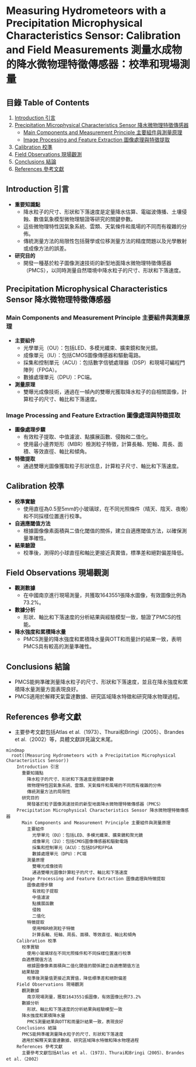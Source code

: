 # Measuring Hydrometeors with a Precipitation Microphysical Characteristics Sensor: Calibration and Field Measurements 測量水成物的降水微物理特徵傳感器：校準和現場測量

## 目錄 Table of Contents
1. [Introduction 引言](#introduction-引言)
2. [Precipitation Microphysical Characteristics Sensor 降水微物理特徵傳感器](#precipitation-microphysical-characteristics-sensor-降水微物理特徵傳感器)
    - [Main Components and Measurement Principle 主要組件與測量原理](#main-components-and-measurement-principle-主要組件與測量原理)
    - [Image Processing and Feature Extraction 圖像處理與特徵提取](#image-processing-and-feature-extraction-圖像處理與特徵提取)
3. [Calibration 校準](#calibration-校準)
4. [Field Observations 現場觀測](#field-observations-現場觀測)
5. [Conclusions 結論](#conclusions-結論)
6. [References 參考文獻](#references-參考文獻)

## Introduction 引言
- **重要知識點**
  - 降水粒子的尺寸、形狀和下落速度是定量降水估算、電磁波傳播、土壤侵蝕、數值氣象模型微物理驗證等研究的關鍵參數。
  - 這些微物理特性因氣象系統、雲類、天氣條件和風場的不同而有複雜的分佈。
  - 傳統測量方法的局限性包括聲學或位移測量方法的精度問題以及光學散射或成像方法的誤差。
- **研究目的**
  - 開發一種基於粒子圖像測速技術的新型地面降水微物理特徵傳感器（PMCS），以同時測量自然環境中降水粒子的尺寸、形狀和下落速度。

## Precipitation Microphysical Characteristics Sensor 降水微物理特徵傳感器

### Main Components and Measurement Principle 主要組件與測量原理
- **主要組件**
  - 光學單元（OU）：包括LED、多模光纖束、擴束鏡和聚光鏡。
  - 成像單元（IU）：包括CMOS圖像傳感器和驅動電路。
  - 採集和控制單元（ACU）：包括數字信號處理器（DSP）和現場可編程門陣列（FPGA）。
  - 數據處理單元（DPU）：PC端。
- **測量原理**
  - 雙曝光成像技術，通過在一幀內的雙曝光獲取降水粒子的自相關圖像，計算粒子的尺寸、軸比和下落速度。

### Image Processing and Feature Extraction 圖像處理與特徵提取
- **圖像處理步驟**
  - 有效粒子提取、中值濾波、點擴展函數、侵蝕和二值化。
  - 使用最小邊界矩形（MBR）檢測粒子特徵，計算長軸、短軸、周長、面積、等效直徑、軸比和傾角。
- **特徵提取**
  - 通過雙曝光圖像獲取粒子形狀信息，計算粒子尺寸、軸比和下落速度。

## Calibration 校準
- **校準實驗**
  - 使用直徑為0.5至5mm的小玻璃球，在不同光照條件（晴天、陰天、夜晚）和不同採樣位置進行校準。
- **自適應閾值方法**
  - 根據圖像像素面積與二值化閾值的關係，建立自適應閾值方法，以確保測量準確性。
- **結果驗證**
  - 校準後，測得的小球直徑和軸比更接近真實值，標準差和絕對偏差降低。

## Field Observations 現場觀測
- **觀測數據**
  - 在中國南京進行現場測量，共獲取1643551張降水圖像，有效圖像比例為73.2%。
- **數據分析**
  - 形狀、軸比和下落速度的分析結果與經驗模型一致，驗證了PMCS的性能。
- **降水強度和累積降水量**
  - PMCS測量的降水強度和累積降水量與OTT和雨量計的結果一致，表明PMCS具有較高的測量準確性。

## Conclusions 結論
- PMCS能夠準確測量降水粒子的尺寸、形狀和下落速度，並且在降水強度和累積降水量測量方面表現良好。
- PMCS適用於解釋天氣雷達數據、研究區域降水特徵和研究降水物理過程。

## References 參考文獻
- 主要參考文獻包括Atlas et al.（1973）、Thurai和Bringi（2005）、Brandes et al.（2002）等，具體文獻詳見論文末尾。


```mermaid
mindmap
  root((Measuring Hydrometeors with a Precipitation Microphysical Characteristics Sensor))
    Introduction 引言
      重要知識點
        降水粒子的尺寸、形狀和下落速度是關鍵參數
        微物理特性因氣象系統、雲類、天氣條件和風場的不同而有複雜的分佈
        傳統測量方法的局限性
      研究目的
        開發基於粒子圖像測速技術的新型地面降水微物理特徵傳感器（PMCS）
    Precipitation Microphysical Characteristics Sensor 降水微物理特徵傳感器
      Main Components and Measurement Principle 主要組件與測量原理
        主要組件
          光學單元（OU）：包括LED、多模光纖束、擴束鏡和聚光鏡
          成像單元（IU）：包括CMOS圖像傳感器和驅動電路
          採集和控制單元（ACU）：包括DSP和FPGA
          數據處理單元（DPU）：PC端
        測量原理
          雙曝光成像技術
          通過雙曝光圖像計算粒子的尺寸、軸比和下落速度
      Image Processing and Feature Extraction 圖像處理與特徵提取
        圖像處理步驟
          有效粒子提取
          中值濾波
          點擴展函數
          侵蝕
          二值化
        特徵提取
          使用MBR檢測粒子特徵
          計算長軸、短軸、周長、面積、等效直徑、軸比和傾角
    Calibration 校準
      校準實驗
        使用小玻璃球在不同光照條件和不同採樣位置進行校準
      自適應閾值方法
        根據圖像像素面積與二值化閾值的關係建立自適應閾值方法
      結果驗證
        校準後測量值更接近真實值，降低標準差和絕對偏差
    Field Observations 現場觀測
      觀測數據
        南京現場測量，獲取1643551張圖像，有效圖像比例73.2%
      數據分析
        形狀、軸比和下落速度的分析結果與經驗模型一致
      降水強度和累積降水量
        PMCS測量結果與OTT和雨量計結果一致，表現良好
    Conclusions 結論
      PMCS能夠準確測量降水粒子的尺寸、形狀和下落速度
      適用於解釋天氣雷達數據、研究區域降水特徵和降水物理過程
    References 參考文獻
      主要參考文獻包括Atlas et al.（1973）、Thurai和Bringi（2005）、Brandes et al.（2002）
```